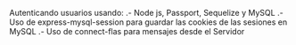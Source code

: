 Autenticando usuarios usando: 
.- Node js, Passport, Sequelize y MySQL 
.- Uso de express-mysql-session para guardar las cookies de las sesiones en MySQL
.- Uso de connect-flas para mensajes desde el Servidor